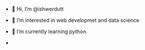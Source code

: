 - 👋 Hi, I’m @ishwerdutt
- 👀 I’m interested in web developmet and data science
- 🌱 I’m currently learning python.

-

<!---
ishwerdutt/ishwerdutt is a ✨ special ✨ repository because its `README.md` (this file) appears on your GitHub profile.
You can click the Preview link to take a look at your changes.
--->
